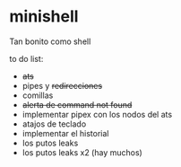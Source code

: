 # minishell
Tan bonito como shell

to do list:
- ~~ats~~
- pipes y ~~redirecciones~~
- comillas
- ~~alerta de command not found~~
- implementar pipex con los nodos del ats
- atajos de teclado
- implementar el historial
- los putos leaks
- los putos leaks x2 (hay muchos)
